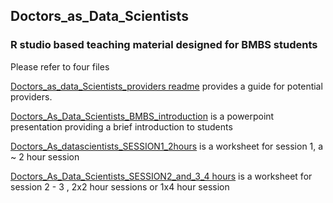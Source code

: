 ## Doctors_as_Data_Scientists
### R studio based teaching material designed for BMBS students

Please refer to four files

[Doctors_as_data_Scientists_providers readme](https://github.com/tmfrayli/Doctors_as_Data_Scientists/blob/main/Doctors_as_data_Scientists_providers_readme.docx) provides a guide for potential providers.

[Doctors_As_Data_Scientists_BMBS_introduction](https://github.com/tmfrayli/Doctors_as_Data_Scientists/blob/main/Doctors_As_Data_Scientists_BMBS_introduction.pptx) is a powerpoint presentation providing a brief introduction to students 

[Doctors_As_datascientists_SESSION1_2hours](https://github.com/tmfrayli/Doctors_as_Data_Scientists/blob/main/Doctors_As_datascientists_SESSION1_2hours.docx) is a worksheet for session 1, a ~ 2 hour session

[Doctors_As_Data_Scientists_SESSION2_and_3_4 hours]() is a worksheet for session 2 - 3 , 2x2 hour sessions or 1x4 hour session
 
